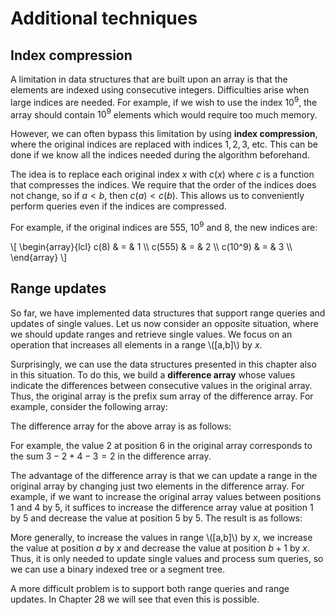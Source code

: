 # Additional techniques

## Index compression

A limitation in data structures that
are built upon an array is that
the elements are indexed using
consecutive integers.
Difficulties arise when large indices
are needed.
For example, if we wish to use the index $10^9$,
the array should contain $10^9$
elements which would require too much memory.

However, we can often bypass this limitation
by using **index compression**,
where the original indices are replaced
with indices $1,2,3,$ etc.
This can be done if we know all the indices
needed during the algorithm beforehand.

The idea is to replace each original index $x$
with $c(x)$ where $c$ is a function that
compresses the indices.
We require that the order of the indices
does not change, so if $a<b$, then $c(a)<c(b)$.
This allows us to conveniently perform queries
even if the indices are compressed.

For example, if the original indices are
$555$, $10^9$ and $8$, the new indices are:

\\[
\\begin{array}{lcl}
c(8) & = & 1 \\\\
c(555) & = & 2 \\\\
c(10^9) & = & 3 \\\\
\\end{array}
\\]

## Range updates

So far, we have implemented data structures
that support range queries and updates
of single values.
Let us now consider an opposite situation,
where we should update ranges and
retrieve single values.
We focus on an operation that increases all
elements in a range \\([a,b]\\) by $x$.

Surprisingly, we can use the data structures
presented in this chapter also in this situation.
To do this, we build a **difference array**
whose values indicate
the differences between consecutive values
in the original array.
Thus, the original array is the
prefix sum array of the
difference array.
For example, consider the following array:

<script type="text/tikz">
\begin{tikzpicture}[scale=0.7]
\draw (0,0) grid (8,1);

\node at (0.5,0.5) {3};
\node at (1.5,0.5) {3};
\node at (2.5,0.5) {1};
\node at (3.5,0.5) {1};
\node at (4.5,0.5) {1};
\node at (5.5,0.5) {5};
\node at (6.5,0.5) {2};
\node at (7.5,0.5) {2};


\footnotesize
\node at (0.5,1.4) {0};
\node at (1.5,1.4) {1};
\node at (2.5,1.4) {2};
\node at (3.5,1.4) {3};
\node at (4.5,1.4) {4};
\node at (5.5,1.4) {5};
\node at (6.5,1.4) {6};
\node at (7.5,1.4) {7};
\end{tikzpicture}
</script>

The difference array for the above array is as follows:
<script type="text/tikz">
\begin{tikzpicture}[scale=0.7]
\draw (0,0) grid (8,1);

\node at (0.5,0.5) {3};
\node at (1.5,0.5) {0};
\node at (2.5,0.5) {-2};
\node at (3.5,0.5) {0};
\node at (4.5,0.5) {0};
\node at (5.5,0.5) {4};
\node at (6.5,0.5) {-3};
\node at (7.5,0.5) {0};


\footnotesize
\node at (0.5,1.4) {0};
\node at (1.5,1.4) {1};
\node at (2.5,1.4) {2};
\node at (3.5,1.4) {3};
\node at (4.5,1.4) {4};
\node at (5.5,1.4) {5};
\node at (6.5,1.4) {6};
\node at (7.5,1.4) {7};
\end{tikzpicture}
</script>

For example, the value 2 at position 6 in the original array
corresponds to the sum $3-2+4-3=2$ in the difference array.

The advantage of the difference array is
that we can update a range
in the original array by changing just
two elements in the difference array.
For example, if we want to 
increase the original array 
values between positions 1 and 4 by 5,
it suffices to increase the
difference array value at position 1 by 5
and decrease the value at position 5 by 5.
The result is as follows:

<script type="text/tikz">
\begin{tikzpicture}[scale=0.7]
\draw (0,0) grid (8,1);

\node at (0.5,0.5) {3};
\node at (1.5,0.5) {5};
\node at (2.5,0.5) {-2};
\node at (3.5,0.5) {0};
\node at (4.5,0.5) {0};
\node at (5.5,0.5) {-1};
\node at (6.5,0.5) {-3};
\node at (7.5,0.5) {0};

\footnotesize
\node at (0.5,1.4) {0};
\node at (1.5,1.4) {1};
\node at (2.5,1.4) {2};
\node at (3.5,1.4) {3};
\node at (4.5,1.4) {4};
\node at (5.5,1.4) {5};
\node at (6.5,1.4) {6};
\node at (7.5,1.4) {7};
\end{tikzpicture}
</script>

More generally, to increase the values
in range \\([a,b]\\) by $x$,
we increase the value at position $a$ by $x$
and decrease the value at position $b+1$ by $x$.
Thus, it is only needed to update single values
and process sum queries,
so we can use a binary indexed tree or a segment tree.

A more difficult problem is to support both
range queries and range updates.
In Chapter 28 we will see that even this is possible.
